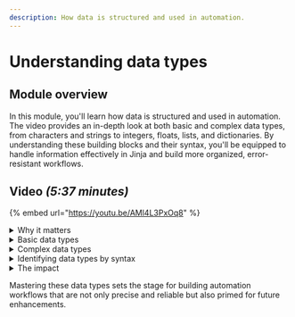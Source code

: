 ```yaml
---
description: How data is structured and used in automation.
---
```


# Understanding data types

## Module overview

In this module, you'll learn how data is structured and used in automation. The video provides an in-depth look at both basic and complex data types, from characters and strings to integers, floats, lists, and dictionaries. By understanding these building blocks and their syntax, you'll be equipped to handle information effectively in Jinja and build more organized, error-resistant workflows.

## Video _(5:37 minutes)_

{% embed url="https://youtu.be/AMl4L3PxOq8" %}

<details>

<summary>Why it matters</summary>

* Knowing data types is essential for managing information effectively in Jinja and automation.
* Different data types dictate how data is processed, stored, and manipulated.

</details>

<details>

<summary>Basic data types</summary>

* **Characters** – A single letter, number, or symbol (e.g., @, #, &).
* **Strings** – Sequences of characters, including letters, numbers, and spaces, enclosed in quotes.
* **Integers** – Whole numbers, both positive and negative, without decimals.
* **Floats** – Numbers with decimals, also known as floating-point numbers.

</details>

<details>

<summary>Complex data types</summary>

* **Lists** – Ordered collections of items enclosed in square brackets `[ ]`. Items can include strings, numbers, or even other lists.
* **Dictionaries** – Collections of key-value pairs enclosed in curly braces `{ }`, used to represent structured objects like tickets, users, or devices.

</details>

<details>

<summary>Identifying data types by syntax</summary>

* **Lists use square brackets `[ ]`** – Indicate an ordered collection of values.
* **Dictionaries use curly braces `{ }`** – Contain key-value pairs to define structured objects.

</details>

<details>

<summary>The impact</summary>

* Understanding these data types ensures accurate and effective data handling in Jinja.
* Organizes automation workflows logically, reducing errors by matching the right type to each scenario.
* Empowers you to create automation that is both efficient and scalable.

</details>

Mastering these data types sets the stage for building automation workflows that are not only precise and reliable but also primed for future enhancements.
